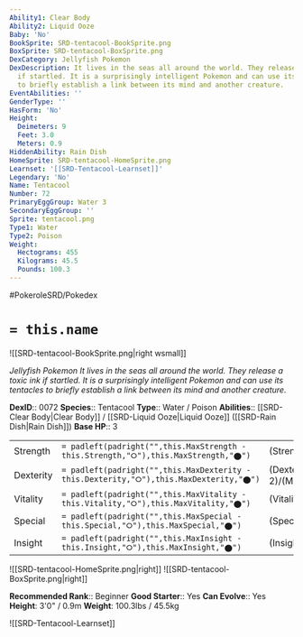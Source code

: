 ```yaml
---
Ability1: Clear Body
Ability2: Liquid Ooze
Baby: 'No'
BookSprite: SRD-tentacool-BookSprite.png
BoxSprite: SRD-tentacool-BoxSprite.png
DexCategory: Jellyfish Pokemon
DexDescription: It lives in the seas all around the world. They release a toxic ink
  if startled. It is a surprisingly intelligent Pokemon and can use its tentacles
  to briefly establish a link between its mind and another creature.
EventAbilities: ''
GenderType: ''
HasForm: 'No'
Height:
  Deimeters: 9
  Feet: 3.0
  Meters: 0.9
HiddenAbility: Rain Dish
HomeSprite: SRD-tentacool-HomeSprite.png
Learnset: '[[SRD-Tentacool-Learnset]]'
Legendary: 'No'
Name: Tentacool
Number: 72
PrimaryEggGroup: Water 3
SecondaryEggGroup: ''
Sprite: tentacool.png
Type1: Water
Type2: Poison
Weight:
  Hectograms: 455
  Kilograms: 45.5
  Pounds: 100.3
---
```


#PokeroleSRD/Pokedex

# `= this.name`

![[SRD-tentacool-BookSprite.png|right wsmall]]

*Jellyfish Pokemon*
*It lives in the seas all around the world. They release a toxic ink if startled. It is a surprisingly intelligent Pokemon and can use its tentacles to briefly establish a link between its mind and another creature.*

**DexID**:: 0072
**Species**:: Tentacool
**Type**:: Water / Poison
**Abilities**:: [[SRD-Clear Body|Clear Body]] / [[SRD-Liquid Ooze|Liquid Ooze]] ([[SRD-Rain Dish|Rain Dish]])
**Base HP**:: 3

|           |                                                                                        |                                          |
| --------- | -------------------------------------------------------------------------------------- | ---------------------------------------- |
| Strength  | `= padleft(padright("",this.MaxStrength - this.Strength,"⭘"),this.MaxStrength,"⬤")`    | (Strength::1)/(MaxStrength::3)   |
| Dexterity | `= padleft(padright("",this.MaxDexterity - this.Dexterity,"⭘"),this.MaxDexterity,"⬤")` | (Dexterity:: 2)/(MaxDexterity::5) |
| Vitality  | `= padleft(padright("",this.MaxVitality - this.Vitality,"⭘"),this.MaxVitality,"⬤")`    | (Vitality::1)/(MaxVitality::3)   |
| Special   | `= padleft(padright("",this.MaxSpecial - this.Special,"⭘"),this.MaxSpecial,"⬤")`       | (Special::2)/(MaxSpecial::4)     |
| Insight   | `= padleft(padright("",this.MaxInsight - this.Insight,"⭘"),this.MaxInsight,"⬤")`       | (Insight::3)/(MaxInsight::6)     |

![[SRD-tentacool-HomeSprite.png|right]]
![[SRD-tentacool-BoxSprite.png|right]]

**Recommended Rank**:: Beginner
**Good Starter**:: Yes
**Can Evolve**:: Yes
**Height**: 3'0" / 0.9m
**Weight**: 100.3lbs / 45.5kg

![[SRD-Tentacool-Learnset]]